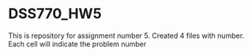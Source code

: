 # DSS770_HW5
This is repository for assignment number 5. Created 4 files with number. Each cell will indicate the problem number
